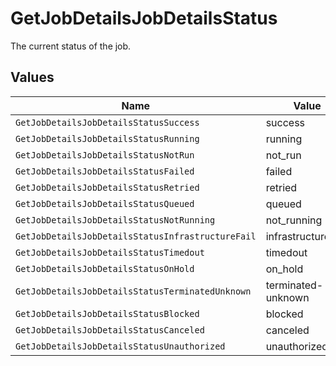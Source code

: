 # GetJobDetailsJobDetailsStatus

The current status of the job.


## Values

| Name                                              | Value                                             |
| ------------------------------------------------- | ------------------------------------------------- |
| `GetJobDetailsJobDetailsStatusSuccess`            | success                                           |
| `GetJobDetailsJobDetailsStatusRunning`            | running                                           |
| `GetJobDetailsJobDetailsStatusNotRun`             | not_run                                           |
| `GetJobDetailsJobDetailsStatusFailed`             | failed                                            |
| `GetJobDetailsJobDetailsStatusRetried`            | retried                                           |
| `GetJobDetailsJobDetailsStatusQueued`             | queued                                            |
| `GetJobDetailsJobDetailsStatusNotRunning`         | not_running                                       |
| `GetJobDetailsJobDetailsStatusInfrastructureFail` | infrastructure_fail                               |
| `GetJobDetailsJobDetailsStatusTimedout`           | timedout                                          |
| `GetJobDetailsJobDetailsStatusOnHold`             | on_hold                                           |
| `GetJobDetailsJobDetailsStatusTerminatedUnknown`  | terminated-unknown                                |
| `GetJobDetailsJobDetailsStatusBlocked`            | blocked                                           |
| `GetJobDetailsJobDetailsStatusCanceled`           | canceled                                          |
| `GetJobDetailsJobDetailsStatusUnauthorized`       | unauthorized                                      |